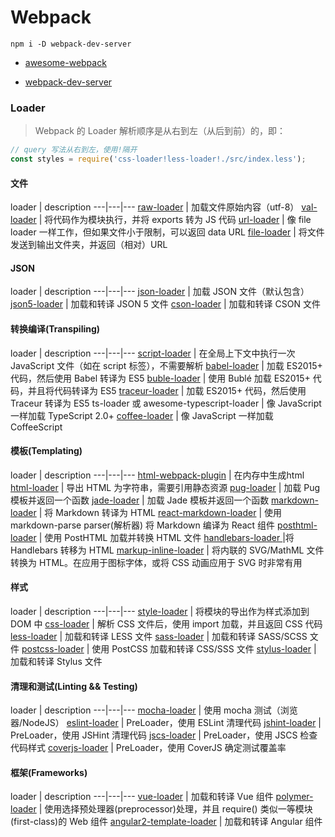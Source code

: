 # Webpack


```
npm i -D webpack-dev-server

```

- [awesome-webpack](https://github.com/webpack-contrib/awesome-webpack#loaders)

- [webpack-dev-server](https://www.npmjs.com/package/webpack-dev-server)

### Loader

> Webpack 的 Loader 解析顺序是从右到左（从后到前）的，即：

```js
// query 写法从右到左，使用!隔开
const styles = require('css-loader!less-loader!./src/index.less');
```

#### 文件

loader | description
---|---|---
[raw-loader](https://www.npmjs.com/package/raw-loader) | 加载文件原始内容（utf-8）
[val-loader](https://www.npmjs.com/package/) | 将代码作为模块执行，并将 exports 转为 JS 代码
[url-loader](https://www.npmjs.com/package/) | 像 file loader 一样工作，但如果文件小于限制，可以返回 data URL
[file-loader](https://www.npmjs.com/package/) | 将文件发送到输出文件夹，并返回（相对）URL

#### JSON

loader | description
---|---|---
[json-loader](https://www.npmjs.com/package/) | 加载 JSON 文件（默认包含）
[json5-loader](https://www.npmjs.com/package/) | 加载和转译 JSON 5 文件
[cson-loader](https://www.npmjs.com/package/) | 加载和转译 CSON 文件

#### 转换编译(Transpiling)

loader | description
---|---|---
[script-loader](https://www.npmjs.com/package/) | 在全局上下文中执行一次 JavaScript 文件（如在 script 标签），不需要解析
[babel-loader](https://www.npmjs.com/package/) | 加载 ES2015+ 代码，然后使用 Babel 转译为 ES5
[buble-loader](https://www.npmjs.com/package/) | 使用 Bublé 加载 ES2015+ 代码，并且将代码转译为 ES5
[traceur-loader](https://www.npmjs.com/package/) | 加载 ES2015+ 代码，然后使用 Traceur 转译为 ES5
ts-loader 或 awesome-typescript-loader | 像 JavaScript 一样加载 TypeScript 2.0+
[coffee-loader](https://www.npmjs.com/package/) | 像 JavaScript 一样加载 CoffeeScript

#### 模板(Templating)

loader | description
---|---|---
[html-webpack-plugin](https://www.npmjs.com/package/html-webpack-plugin) | 在内存中生成html
[html-loader](https://www.npmjs.com/package/) | 导出 HTML 为字符串，需要引用静态资源
[pug-loader](https://www.npmjs.com/package/) | 加载 Pug 模板并返回一个函数
[jade-loader](https://www.npmjs.com/package/) | 加载 Jade 模板并返回一个函数
[markdown-loader](https://www.npmjs.com/package/) | 将 Markdown 转译为 HTML
[react-markdown-loader](https://www.npmjs.com/package/) | 使用 markdown-parse parser(解析器) 将 Markdown 编译为 React 组件
[posthtml-loader](https://www.npmjs.com/package/) | 使用 PostHTML 加载并转换 HTML 文件
[handlebars-loader ](https://www.npmjs.com/package/) |将 Handlebars 转移为 HTML
[markup-inline-loader](https://www.npmjs.com/package/) | 将内联的 SVG/MathML 文件转换为 HTML。在应用于图标字体，或将 CSS 动画应用于 SVG 时非常有用

#### 样式

loader | description
---|---|---
[style-loader](https://www.npmjs.com/package/style-loader) | 将模块的导出作为样式添加到 DOM 中
[css-loader](https://www.npmjs.com/package/css-loader) | 解析 CSS 文件后，使用 import 加载，并且返回 CSS 代码
[less-loader](https://www.npmjs.com/package/less-loader) | 加载和转译 LESS 文件
[sass-loader](https://www.npmjs.com/package/sass-loader) | 加载和转译 SASS/SCSS 文件
[postcss-loader](https://www.npmjs.com/package/postcss-loader) | 使用 PostCSS 加载和转译 CSS/SSS 文件
[stylus-loader](https://www.npmjs.com/package/stylus-loader) | 加载和转译 Stylus 文件

#### 清理和测试(Linting && Testing)

loader | description
---|---|---
[mocha-loader](https://www.npmjs.com/package/) | 使用 mocha 测试（浏览器/NodeJS）
[eslint-loader](https://www.npmjs.com/package/) | PreLoader，使用 ESLint 清理代码
[jshint-loader](https://www.npmjs.com/package/) | PreLoader，使用 JSHint 清理代码
[jscs-loader](https://www.npmjs.com/package/) | PreLoader，使用 JSCS 检查代码样式
[coverjs-loader](https://www.npmjs.com/package/) | PreLoader，使用 CoverJS 确定测试覆盖率

#### 框架(Frameworks)

loader | description
---|---|---
[vue-loader](https://www.npmjs.com/package/) | 加载和转译 Vue 组件
[polymer-loader](https://www.npmjs.com/package/) | 使用选择预处理器(preprocessor)处理，并且 require() 类似一等模块(first-class)的 Web 组件
[angular2-template-loader](https://www.npmjs.com/package/) | 加载和转译 Angular 组件
